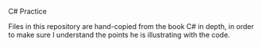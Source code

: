 C# Practice

Files in this repository are hand-copied from the book C# in depth, in order to make sure I understand the
points he is illustrating with the code.